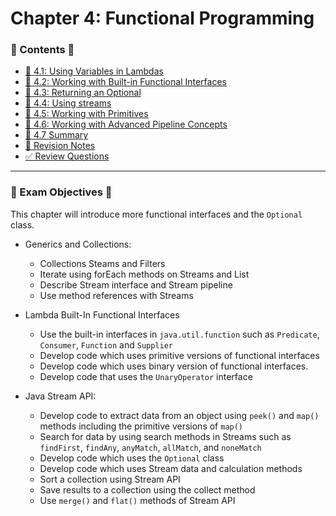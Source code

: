 <link href="../../style.css" rel="stylesheet"></link>

#   Chapter 4: Functional Programming

### 📜 Contents 📜

- [🧠 4.1: Using Variables in Lambdas](/src/chapter_4/c_4_1_using_variables_in_lambdas/)
- [🧠 4.2: Working with Built-in Functional Interfaces](/src/chapter_4/c_4_2_workingWithBuiltInFunctionalInterfaces/)
- [🧠 4.3: Returning an Optional](/src/chapter_4/c_4_3_returningAnOptional/)
- [🧠 4.4: Using streams](/src/chapter_4/c_4_4_streams/)
- [🧠 4.5: Working with Primitives](/src/chapter_4/c_4_4_streams/)
- [🧠 4.6: Working with Advanced Pipeline Concepts](/src/chapter_4/c_4_6_working_advanced_stream_pipeline_concepts/)
- [🧠 4.7 Summary](/src/chapter_4/c_4_7_summary/)
- [📝 Revision Notes](/src/revision_notes/chap04/)
- [✅ Review Questions](/src/review_questions/chapter_4/)

<hr>

### 🎯 Exam Objectives 🎯

This chapter will introduce more functional interfaces and the `Optional` class.

* Generics and Collections:

    - Collections Steams and Filters
    - Iterate using forEach methods on Streams and List
    - Describe Stream interface and Stream pipeline
    - Use method references with Streams

* Lambda Built-In Functional Interfaces

    - Use the built-in interfaces in `java.util.function` such as `Predicate`, `Consumer`, `Function` and `Supplier`
    - Develop code which uses primitive versions of functional interfaces
    - Develop code which uses binary version of functional interfaces.
    - Develop code that uses the `UnaryOperator` interface

* Java Stream API:

    - Develop code to extract data from an object using `peek()` and `map()` methods including the primitive versions of `map()`
    - Search for data by using search methods in Streams such as `findFirst`, `findAny`, `anyMatch`, `allMatch`, and `noneMatch`
    - Develop code which uses the `Optional` class
    - Develop code which uses Stream data and calculation methods
    - Sort a collection using Stream API
    - Save results to a collection using the collect method
    - Use `merge()` and `flat()` methods of Stream API


